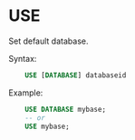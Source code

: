 # USE

Set default database.

Syntax:
```sql
    USE [DATABASE] databaseid
```

Example:
```sql
    USE DATABASE mybase;
    -- or
    USE mybase;
```
